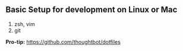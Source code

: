 

## Basic Setup for development on Linux or Mac

1. zsh, vim
2. git

**Pro-tip:** https://github.com/thoughtbot/dotfiles


